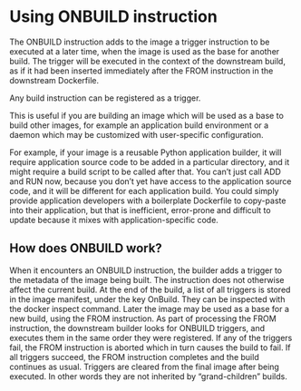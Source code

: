 # Using ONBUILD instruction


The ONBUILD instruction adds to the image a trigger instruction to be executed at a later time, when the image is used as the base for 
another build. The trigger will be executed in the context of the downstream build, as if it had been inserted immediately after the FROM 
instruction in the downstream Dockerfile.

Any build instruction can be registered as a trigger.

This is useful if you are building an image which will be used as a base to build other images, for example an application build environment or a daemon which may be customized with user-specific configuration.


For example, if your image is a reusable Python application builder, it will require application source code to be added in a particular directory, and it might require a build script to be called after that. You can’t just call ADD and RUN now, because you don’t yet have access to the application source code, and it will be different for each application build. You could simply provide application developers with a boilerplate Dockerfile to copy-paste into their application, but that is inefficient, error-prone and difficult to update because it mixes with application-specific code.

## How does ONBUILD work?

When it encounters an ONBUILD instruction, the builder adds a trigger to the metadata of the image being built. The instruction does not otherwise affect the current build.
At the end of the build, a list of all triggers is stored in the image manifest, under the key OnBuild. They can be inspected with the docker inspect command.
Later the image may be used as a base for a new build, using the FROM instruction. As part of processing the FROM instruction, the downstream builder looks for ONBUILD triggers, and executes them in the same order they were registered. If any of the triggers fail, the FROM instruction is aborted which in turn causes the build to fail. If all triggers succeed, the FROM instruction completes and the build continues as usual.
Triggers are cleared from the final image after being executed. In other words they are not inherited by “grand-children” builds.
